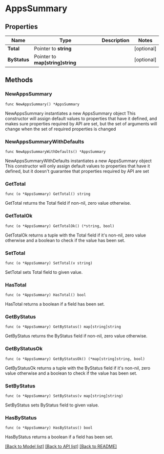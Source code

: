 # AppsSummary

## Properties

Name | Type | Description | Notes
------------ | ------------- | ------------- | -------------
**Total** | Pointer to **string** |  | [optional] 
**ByStatus** | Pointer to **map[string]string** |  | [optional] 

## Methods

### NewAppsSummary

`func NewAppsSummary() *AppsSummary`

NewAppsSummary instantiates a new AppsSummary object
This constructor will assign default values to properties that have it defined,
and makes sure properties required by API are set, but the set of arguments
will change when the set of required properties is changed

### NewAppsSummaryWithDefaults

`func NewAppsSummaryWithDefaults() *AppsSummary`

NewAppsSummaryWithDefaults instantiates a new AppsSummary object
This constructor will only assign default values to properties that have it defined,
but it doesn't guarantee that properties required by API are set

### GetTotal

`func (o *AppsSummary) GetTotal() string`

GetTotal returns the Total field if non-nil, zero value otherwise.

### GetTotalOk

`func (o *AppsSummary) GetTotalOk() (*string, bool)`

GetTotalOk returns a tuple with the Total field if it's non-nil, zero value otherwise
and a boolean to check if the value has been set.

### SetTotal

`func (o *AppsSummary) SetTotal(v string)`

SetTotal sets Total field to given value.

### HasTotal

`func (o *AppsSummary) HasTotal() bool`

HasTotal returns a boolean if a field has been set.

### GetByStatus

`func (o *AppsSummary) GetByStatus() map[string]string`

GetByStatus returns the ByStatus field if non-nil, zero value otherwise.

### GetByStatusOk

`func (o *AppsSummary) GetByStatusOk() (*map[string]string, bool)`

GetByStatusOk returns a tuple with the ByStatus field if it's non-nil, zero value otherwise
and a boolean to check if the value has been set.

### SetByStatus

`func (o *AppsSummary) SetByStatus(v map[string]string)`

SetByStatus sets ByStatus field to given value.

### HasByStatus

`func (o *AppsSummary) HasByStatus() bool`

HasByStatus returns a boolean if a field has been set.


[[Back to Model list]](../README.md#documentation-for-models) [[Back to API list]](../README.md#documentation-for-api-endpoints) [[Back to README]](../README.md)


